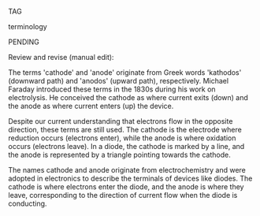 TAG

terminology

PENDING

Review and revise (manual edit):

The terms 'cathode' and 'anode' originate from Greek words 'kathodos' (downward path) and 'anodos' (upward path), respectively. Michael Faraday introduced these terms in the 1830s during his work on electrolysis. He conceived the cathode as where current exits (down) and the anode as where current enters (up) the device.

Despite our current understanding that electrons flow in the opposite direction, these terms are still used. The cathode is the electrode where reduction occurs (electrons enter), while the anode is where oxidation occurs (electrons leave). In a diode, the cathode is marked by a line, and the anode is represented by a triangle pointing towards the cathode.

The names cathode and anode originate from electrochemistry and were adopted in electronics to describe the terminals of devices like diodes. The cathode is where electrons enter the diode, and the anode is where they leave, corresponding to the direction of current flow when the diode is conducting.
